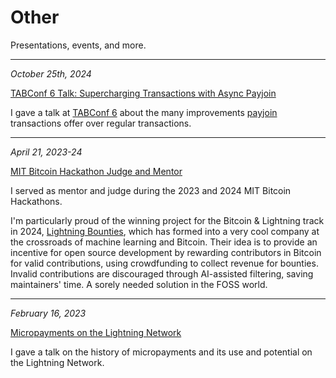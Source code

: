 # Other

Presentations, events, and more.

--- 

_October 25th, 2024_

[TABConf 6 Talk: Supercharging Transactions with Async Payjoin](https://www.youtube.com/watch?v=vPzvLxv0YfQ)

I gave a talk at [TABConf 6](https://6.tabconf.com/) about the many improvements [payjoin](https://payjoin.org/) transactions offer over regular transactions.

---

_April 21, 2023-24_ 

[MIT Bitcoin Hackathon Judge and Mentor](https://mitbitcoin.devpost.com/)

I served as mentor and judge during the 2023 and 2024 MIT Bitcoin Hackathons.

I'm particularly proud of the winning project for the Bitcoin & Lightning track in 2024, [Lightning Bounties](https://www.lightningbounties.com/), which has formed into a very cool company at the crossroads of machine learning and Bitcoin. Their idea is to provide an incentive for open source development by rewarding contributors in Bitcoin for valid contributions, using crowdfunding to collect revenue for bounties. Invalid contributions are discouraged through AI-assisted filtering, saving maintainers' time. A sorely needed solution in the FOSS world.

---

_February 16, 2023_

[Micropayments on the Lightning Network](https://www.youtube.com/watch?v=6Vq6foKst54)

I gave a talk on the history of micropayments and its use and potential on the Lightning Network.

